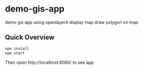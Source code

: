# demo-gis-app
demo gis app using openlayer4 display map draw polygon on map

## Quick Overview

```sh
npm install
npm start
```


Then open http://localhost:8080/ to see app
